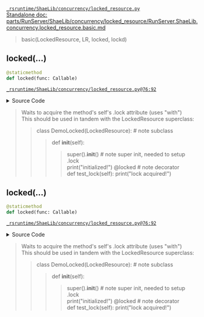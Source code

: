 [`_rsruntime/ShaeLib/concurrency/locked_resource.py`](/_rsruntime/ShaeLib/concurrency/locked_resource.py "Source")  
[Standalone doc: parts/RunServer/ShaeLib/concurrency/locked_resource/RunServer.ShaeLib.concurrency.locked_resource.basic.md](RunServer.ShaeLib.concurrency.locked_resource.basic)  
> basic(LockedResource, LR, locked, lockd)

## locked(...)
```python
@staticmethod
def locked(func: Callable)
```

[`_rsruntime/ShaeLib/concurrency/locked_resource.py@76:92`](/_rsruntime/ShaeLib/concurrency/locked_resource.py#L76)

<details>
<summary>Source Code</summary>

```python
def locked(func: typing.Callable):
    '''
        Waits to acquire the method's self's .lock attribute (uses "with")
        This should be used in tandem with the LockedResource superclass:
            class DemoLocked(LockedResource): # note subclass
                def __init__(self):
                    super().__init__() # note super init, needed to setup .lock
                    print("initialized!")
                @locked # note decorator
                def test_lock(self):
                    print("lock acquired!")
    '''
    @wraps(func)
    def locked_func(self: LockedResource, *args, **kwargs):
        with self.lock:
            return func(self, *args, **kwargs)
    return locked_func
```
</details>

> Waits to acquire the method's self's .lock attribute (uses "with")  
> This should be used in tandem with the LockedResource superclass:
>> class DemoLocked(LockedResource): # note subclass
>>> def __init__(self):
>>>> super().__init__() # note super init, needed to setup .lock  
>>>> print("initialized!")
>>> @locked # note decorator  
>>> def test_lock(self):
>>>> print("lock acquired!")

## locked(...)
```python
@staticmethod
def locked(func: Callable)
```

[`_rsruntime/ShaeLib/concurrency/locked_resource.py@76:92`](/_rsruntime/ShaeLib/concurrency/locked_resource.py#L76)

<details>
<summary>Source Code</summary>

```python
def locked(func: typing.Callable):
    '''
        Waits to acquire the method's self's .lock attribute (uses "with")
        This should be used in tandem with the LockedResource superclass:
            class DemoLocked(LockedResource): # note subclass
                def __init__(self):
                    super().__init__() # note super init, needed to setup .lock
                    print("initialized!")
                @locked # note decorator
                def test_lock(self):
                    print("lock acquired!")
    '''
    @wraps(func)
    def locked_func(self: LockedResource, *args, **kwargs):
        with self.lock:
            return func(self, *args, **kwargs)
    return locked_func
```
</details>

> Waits to acquire the method's self's .lock attribute (uses "with")  
> This should be used in tandem with the LockedResource superclass:
>> class DemoLocked(LockedResource): # note subclass
>>> def __init__(self):
>>>> super().__init__() # note super init, needed to setup .lock  
>>>> print("initialized!")
>>> @locked # note decorator  
>>> def test_lock(self):
>>>> print("lock acquired!")